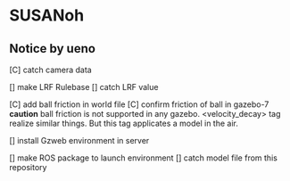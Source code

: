 # SUSANoh



## Notice by ueno

[C] catch camera data

[] make LRF Rulebase
    [] catch LRF value

[C] add ball friction in world file
    [C] confirm friction of ball in gazebo-7
**caution**
ball friction is not supported in any gazebo. <velocity_decay> tag realize similar things.
But this tag applicates a model in the air. 

[] install Gzweb environment in server

[] make ROS package to launch environment
    [] catch model file from this repository 

